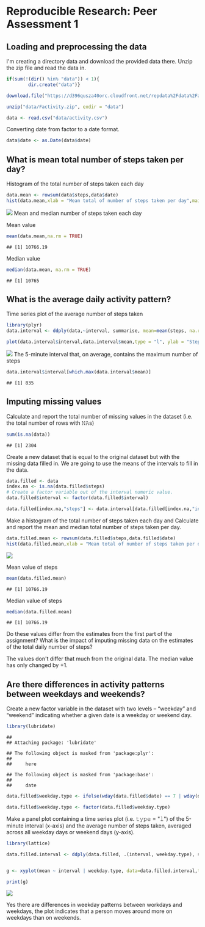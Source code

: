 # Reproducible Research: Peer Assessment 1


## Loading and preprocessing the data

I'm creating a directory data and download the provided data there. Unzip the zip file and read the data in. 



```r
if(sum(!(dir() %in% "data")) < 1){
        dir.create("data")}

download.file("https://d396qusza40orc.cloudfront.net/repdata%2Fdata%2Factivity.zip", destfile = "data/Factivity.zip")

unzip("data/Factivity.zip", exdir = "data")

data <- read.csv("data/activity.csv")
```

Converting date from factor to a date format.


```r
data$date <- as.Date(data$date)
```


## What is mean total number of steps taken per day?

Histogram of the total number of steps taken each day


```r
data.mean <- rowsum(data$steps,data$date)
hist(data.mean,xlab = "Mean total of number of steps taken per day",main = "", breaks = 15)
```

![](PA1_template_files/figure-html/unnamed-chunk-3-1.png)<!-- -->
Mean and median number of steps taken each day

Mean value 

```r
mean(data.mean,na.rm = TRUE)
```

```
## [1] 10766.19
```
Median value 

```r
median(data.mean, na.rm = TRUE)
```

```
## [1] 10765
```
## What is the average daily activity pattern?

Time series plot of the average number of steps taken


```r
library(plyr)
data.interval <- ddply(data,~interval, summarise, mean=mean(steps, na.rm = TRUE))

plot(data.interval$interval,data.interval$mean,type = "l", ylab = "Steps", xlab = "5 minute period", main ="Average number of steps taken averaged across all days.")
```

![](PA1_template_files/figure-html/unnamed-chunk-6-1.png)<!-- -->
The 5-minute interval that, on average, contains the maximum number of steps

```r
data.interval$interval[which.max(data.interval$mean)]
```

```
## [1] 835
```
## Imputing missing values

Calculate and report the total number of missing values in the dataset (i.e. the total number of rows with 𝙽𝙰s)


```r
sum(is.na(data))
```

```
## [1] 2304
```
Create a new dataset that is equal to the original dataset but with the missing data filled in.
We are going to use the means of the intervals to fill in the data. 


```r
data.filled <- data
index.na <- is.na(data.filled$steps)
# Create a factor variable out of the interval numeric value. 
data.filled$interval <- factor(data.filled$interval)

data.filled[index.na,"steps"] <- data.interval[data.filled[index.na,"interval"],"mean"]
```

Make a histogram of the total number of steps taken each day and Calculate and report the mean and median total number of steps taken per day. 

```r
data.filled.mean <- rowsum(data.filled$steps,data.filled$date)
hist(data.filled.mean,xlab = "Mean total of number of steps taken per day",main = "", breaks = 15)
```

![](PA1_template_files/figure-html/unnamed-chunk-10-1.png)<!-- -->

Mean value of steps 

```r
mean(data.filled.mean)     
```

```
## [1] 10766.19
```
Median value of steps 

```r
median(data.filled.mean)
```

```
## [1] 10766.19
```
Do these values differ from the estimates from the first part of the assignment? What is the impact of imputing missing data on the estimates of the total daily number of steps?

The values don't differ that much from the original data. The median value has only changed by +1. 

## Are there differences in activity patterns between weekdays and weekends?

Create a new factor variable in the dataset with two levels – “weekday” and “weekend” indicating whether a given date is a weekday or weekend day.


```r
library(lubridate)
```

```
## 
## Attaching package: 'lubridate'
```

```
## The following object is masked from 'package:plyr':
## 
##     here
```

```
## The following object is masked from 'package:base':
## 
##     date
```

```r
data.filled$weekday.type <- ifelse(wday(data.filled$date) == 7 | wday(data.filled$date) == 1, "weekend", "weekday")

data.filled$weekday.type <- factor(data.filled$weekday.type)
```


Make a panel plot containing a time series plot (i.e. 𝚝𝚢𝚙𝚎 = "𝚕") of the 5-minute interval (x-axis) and the average number of steps taken, averaged across all weekday days or weekend days (y-axis). 


```r
library(lattice)

data.filled.interval <- ddply(data.filled, .(interval, weekday.type), summarise,mean = mean(steps))


g <- xyplot(mean ~ interval | weekday.type, data=data.filled.interval,type = "l",ylab = "steps", xlab = "5 minute interval", main = "Average Number of Steps Taken Averaged Across All \nWeekday Days or Weekend Days")

print(g)
```

![](PA1_template_files/figure-html/unnamed-chunk-14-1.png)<!-- -->


Yes there are differences in weekday patterns between workdays and weekdays, the plot indicates that a person moves around more on weekdays than on weekends. 
